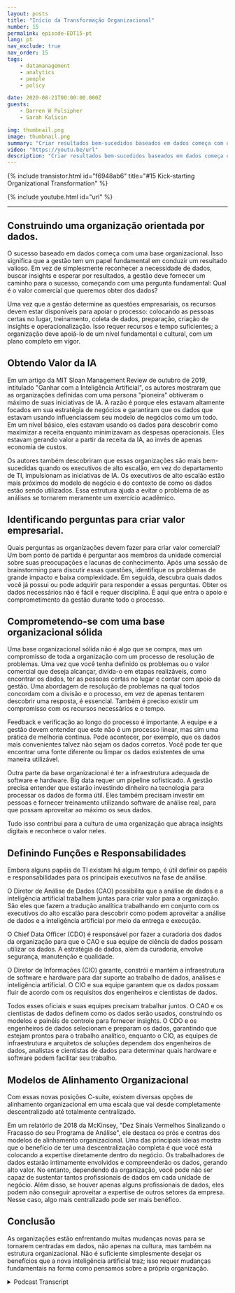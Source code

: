 ```yaml
---
layout: posts
title: "Início da Transformação Organizacional"
number: 15
permalink: episode-EDT15-pt
lang: pt
nav_exclude: true
nav_order: 15
tags:
    - datamanagement
    - analytics
    - people
    - policy

date: 2020-08-21T00:00:00.000Z
guests:
    - Darren W Pulsipher
    - Sarah Kalicin

img: thumbnail.png
image: thumbnail.png
summary: "Criar resultados bem-sucedidos baseados em dados começa com uma sólida base organizacional. Darren e sua convidada Sarah Kalicin, Cientista de Dados Líder do Grupo de Centro de Dados Intel, discutem os aspectos-chave dessa mudança fundamental."
video: "https://youtu.be/url"
description: "Criar resultados bem-sucedidos baseados em dados começa com uma sólida base organizacional. Darren e sua convidada Sarah Kalicin, Cientista de Dados Líder do Grupo de Centro de Dados Intel, discutem os aspectos-chave dessa mudança fundamental."
---
```


<div>
{% include transistor.html id="f6948ab6" title="#15 Kick-starting Organizational Transformation" %}

{% include youtube.html id="url" %}
</div>

---

## Construindo uma organização orientada por dados.

O sucesso baseado em dados começa com uma base organizacional. Isso significa que a gestão tem um papel fundamental em conduzir um resultado valioso. Em vez de simplesmente reconhecer a necessidade de dados, buscar insights e esperar por resultados, a gestão deve fornecer um caminho para o sucesso, começando com uma pergunta fundamental: Qual é o valor comercial que queremos obter dos dados?

Uma vez que a gestão determine as questões empresariais, os recursos devem estar disponíveis para apoiar o processo: colocando as pessoas certas no lugar, treinamento, coleta de dados, preparação, criação de insights e operacionalização. Isso requer recursos e tempo suficientes; a organização deve apoiá-lo de um nível fundamental e cultural, com um plano completo em vigor.

## Obtendo Valor da IA

Em um artigo da MIT Sloan Management Review de outubro de 2019, intitulado "Ganhar com a Inteligência Artificial", os autores mostraram que as organizações definidas com uma persona "pioneira" obtiveram o máximo de suas iniciativas de IA. A razão é porque eles estavam altamente focados em sua estratégia de negócios e garantiram que os dados que estavam usando influenciassem seu modelo de negócios como um todo. Em um nível básico, eles estavam usando os dados para descobrir como maximizar a receita enquanto minimizavam as despesas operacionais. Eles estavam gerando valor a partir da receita da IA, ao invés de apenas economia de custos.

Os autores também descobriram que essas organizações são mais bem-sucedidas quando os executivos de alto escalão, em vez do departamento de TI, impulsionam as iniciativas de IA. Os executivos de alto escalão estão mais próximos do modelo de negócio e do contexto de como os dados estão sendo utilizados. Essa estrutura ajuda a evitar o problema de as análises se tornarem meramente um exercício acadêmico.

## Identificando perguntas para criar valor empresarial.

Quais perguntas as organizações devem fazer para criar valor comercial? Um bom ponto de partida é perguntar aos membros da unidade comercial sobre suas preocupações e lacunas de conhecimento. Após uma sessão de brainstorming para discutir essas questões, identifique os problemas de grande impacto e baixa complexidade. Em seguida, descubra quais dados você já possui ou pode adquirir para responder a essas perguntas. Obter os dados necessários não é fácil e requer disciplina. É aqui que entra o apoio e comprometimento da gestão durante todo o processo.

## Comprometendo-se com uma base organizacional sólida

Uma base organizacional sólida não é algo que se compra, mas um compromisso de toda a organização com um processo de resolução de problemas. Uma vez que você tenha definido os problemas ou o valor comercial que deseja alcançar, divida-o em etapas realizáveis, como encontrar os dados, ter as pessoas certas no lugar e contar com apoio da gestão. Uma abordagem de resolução de problemas na qual todos concordam com a divisão e o processo, em vez de apenas tentarem descobrir uma resposta, é essencial. Também é preciso existir um compromisso com os recursos necessários e o tempo.

Feedback e verificação ao longo do processo é importante. A equipe e a gestão devem entender que este não é um processo linear, mas sim uma prática de melhoria contínua. Pode acontecer, por exemplo, que os dados mais convenientes talvez não sejam os dados corretos. Você pode ter que encontrar uma fonte diferente ou limpar os dados existentes de uma maneira utilizável.

Outra parte da base organizacional é ter a infraestrutura adequada de software e hardware. Big data requer um pipeline sofisticado. A gestão precisa entender que estarão investindo dinheiro na tecnologia para processar os dados de forma útil. Eles também precisam investir em pessoas e fornecer treinamento utilizando software de análise real, para que possam aproveitar ao máximo os seus dados.

Tudo isso contribui para a cultura de uma organização que abraça insights digitais e reconhece o valor neles.

## Definindo Funções e Responsabilidades

Embora alguns papéis de TI existam há algum tempo, é útil definir os papéis e responsabilidades para os principais executivos na fase de análise.

O Diretor de Análise de Dados (CAO) possibilita que a análise de dados e a inteligência artificial trabalhem juntas para criar valor para a organização. São eles que fazem a tradução analítica trabalhando em conjunto com os executivos do alto escalão para descobrir como podem aproveitar a análise de dados e a inteligência artificial por meio da entrega e execução.

O Chief Data Officer (CDO) é responsável por fazer a curadoria dos dados da organização para que o CAO e sua equipe de ciência de dados possam utilizar os dados. A estratégia de dados, além da curadoria, envolve segurança, manutenção e qualidade.

O Diretor de Informações (CIO) garante, constrói e mantém a infraestrutura de software e hardware para dar suporte ao trabalho de dados, análises e inteligência artificial. O CIO e sua equipe garantem que os dados possam fluir de acordo com os requisitos dos engenheiros e cientistas de dados.

Todos esses oficiais e suas equipes precisam trabalhar juntos. O CAO e os cientistas de dados definem como os dados serão usados, construindo os modelos e painéis de controle para fornecer insights. O CDO e os engenheiros de dados selecionam e preparam os dados, garantindo que estejam prontos para o trabalho analítico, enquanto o CIO, as equipes de infraestrutura e arquitetos de soluções dependem dos engenheiros de dados, analistas e cientistas de dados para determinar quais hardware e software podem facilitar seu trabalho.

## Modelos de Alinhamento Organizacional

Com essas novas posições C-suite, existem diversas opções de alinhamento organizacional em uma escala que vai desde completamente descentralizado até totalmente centralizado.

Em um relatório de 2018 da McKinsey, "Dez Sinais Vermelhos Sinalizando o Fracasso do seu Programa de Análise", ele destaca os prós e contras dos modelos de alinhamento organizacional. Uma das principais ideias mostra que o benefício de ter uma descentralização completa é que você está colocando a expertise diretamente dentro do negócio. Os trabalhadores de dados estarão intimamente envolvidos e compreenderão os dados, gerando alto valor. No entanto, dependendo da organização, você pode não ser capaz de sustentar tantos profissionais de dados em cada unidade de negócio. Além disso, se houver apenas alguns profissionais de dados, eles podem não conseguir aproveitar a expertise de outros setores da empresa. Nesse caso, algo mais centralizado pode ser mais benéfico.

## Conclusão

As organizações estão enfrentando muitas mudanças novas para se tornarem centradas em dados, não apenas na cultura, mas também na estrutura organizacional. Não é suficiente simplesmente desejar os benefícios que a nova inteligência artificial traz; isso requer mudanças fundamentais na forma como pensamos sobre a própria organização.



<details>
<summary> Podcast Transcript </summary>

<p></p>

</details>
